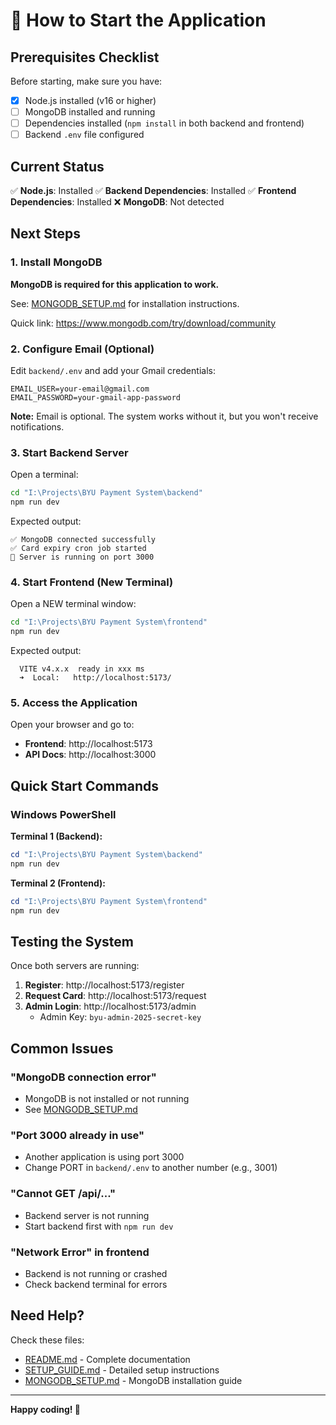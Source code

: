 # 🎯 How to Start the Application

## Prerequisites Checklist

Before starting, make sure you have:

- [x] Node.js installed (v16 or higher)
- [ ] MongoDB installed and running
- [ ] Dependencies installed (`npm install` in both backend and frontend)
- [ ] Backend `.env` file configured

## Current Status

✅ **Node.js**: Installed
✅ **Backend Dependencies**: Installed
✅ **Frontend Dependencies**: Installed
❌ **MongoDB**: Not detected

## Next Steps

### 1. Install MongoDB

**MongoDB is required for this application to work.**

See: [MONGODB_SETUP.md](MONGODB_SETUP.md) for installation instructions.

Quick link: https://www.mongodb.com/try/download/community

### 2. Configure Email (Optional)

Edit `backend/.env` and add your Gmail credentials:
```env
EMAIL_USER=your-email@gmail.com
EMAIL_PASSWORD=your-gmail-app-password
```

**Note:** Email is optional. The system works without it, but you won't receive notifications.

### 3. Start Backend Server

Open a terminal:

```bash
cd "I:\Projects\BYU Payment System\backend"
npm run dev
```

Expected output:
```
✅ MongoDB connected successfully
✅ Card expiry cron job started
🚀 Server is running on port 3000
```

### 4. Start Frontend (New Terminal)

Open a NEW terminal window:

```bash
cd "I:\Projects\BYU Payment System\frontend"
npm run dev
```

Expected output:
```
  VITE v4.x.x  ready in xxx ms
  ➜  Local:   http://localhost:5173/
```

### 5. Access the Application

Open your browser and go to:
- **Frontend**: http://localhost:5173
- **API Docs**: http://localhost:3000

## Quick Start Commands

### Windows PowerShell

**Terminal 1 (Backend):**
```powershell
cd "I:\Projects\BYU Payment System\backend"
npm run dev
```

**Terminal 2 (Frontend):**
```powershell
cd "I:\Projects\BYU Payment System\frontend"
npm run dev
```

## Testing the System

Once both servers are running:

1. **Register**: http://localhost:5173/register
2. **Request Card**: http://localhost:5173/request
3. **Admin Login**: http://localhost:5173/admin
   - Admin Key: `byu-admin-2025-secret-key`

## Common Issues

### "MongoDB connection error"
- MongoDB is not installed or not running
- See [MONGODB_SETUP.md](MONGODB_SETUP.md)

### "Port 3000 already in use"
- Another application is using port 3000
- Change PORT in `backend/.env` to another number (e.g., 3001)

### "Cannot GET /api/..."
- Backend server is not running
- Start backend first with `npm run dev`

### "Network Error" in frontend
- Backend is not running or crashed
- Check backend terminal for errors

## Need Help?

Check these files:
- [README.md](README.md) - Complete documentation
- [SETUP_GUIDE.md](SETUP_GUIDE.md) - Detailed setup instructions
- [MONGODB_SETUP.md](MONGODB_SETUP.md) - MongoDB installation guide

---

**Happy coding! 🚀**

